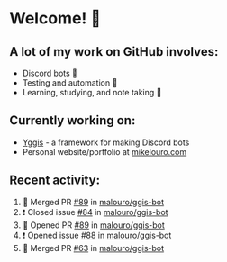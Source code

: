 # Welcome! 👋

## A lot of my work on GitHub involves:
  * Discord bots 🤖
  * Testing and automation 🧪
  * Learning, studying, and note taking 📝

## Currently working on:
  * [Yggis](https://github.com/malouro/yggis-bot) - a framework for making Discord bots
  * Personal website/portfolio at [mikelouro.com](https://mikelouro.com)

## Recent activity:

<!--START_SECTION:activity-->
1. 🎊  Merged PR [#89](https://github.com//malouro/ggis-bot/pull/89) in [malouro/ggis-bot](https://github.com//malouro/ggis-bot)
2. ❗️ Closed issue [#84](https://github.com//malouro/ggis-bot/issues/84) in [malouro/ggis-bot](https://github.com//malouro/ggis-bot)
3. 💪 Opened PR [#89](https://github.com//malouro/ggis-bot/pull/89) in [malouro/ggis-bot](https://github.com//malouro/ggis-bot)
4. ❗️ Opened issue [#88](https://github.com//malouro/ggis-bot/issues/88) in [malouro/ggis-bot](https://github.com//malouro/ggis-bot)
5. 🎊  Merged PR [#63](https://github.com//malouro/ggis-bot/pull/63) in [malouro/ggis-bot](https://github.com//malouro/ggis-bot)
<!--END_SECTION:activity-->
